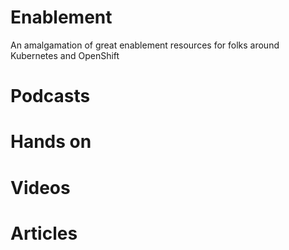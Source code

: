 # Enablement
An amalgamation of great enablement resources for folks around Kubernetes and OpenShift

# Podcasts

# Hands on

# Videos

# Articles


